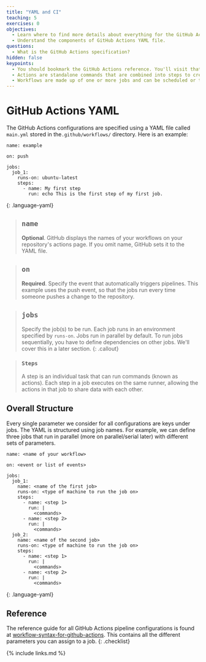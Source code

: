 ```yaml
---
title: "YAML and CI"
teaching: 5
exercises: 0
objectives:
  - Learn where to find more details about everything for the GitHub Actions.
  - Understand the components of GitHub Actions YAML file.
questions:
  - What is the GitHub Actions specification?
hidden: false
keypoints:
  - You should bookmark the GitHub Actions reference. You'll visit that page often.
  - Actions are standalone commands that are combined into steps to create a job.
  - Workflows are made up of one or more jobs and can be scheduled or triggered.
---
```

<!--
<iframe width="420" height="263" src="https://www.youtube.com/embed/1Kz3VrzYHb0?list=PLKZ9c4ONm-VmmTObyNWpz4hB3Hgx8ZWSb" frameborder="0" allow="accelerometer; autoplay; encrypted-media; gyroscope; picture-in-picture" allowfullscreen></iframe>
-->

# GitHub Actions YAML

The GitHub Actions configurations are specified using a YAML file called `main.yml` stored in the`.github/workflows/` directory. Here is an example:

~~~
name: example

on: push

jobs:
  job_1:
    runs-on: ubuntu-latest
    steps:
      - name: My first step
        run: echo This is the first step of my first job.
~~~
{: .language-yaml}


> ## `name`
> **Optional**. GitHub displays the names of your workflows on your repository's actions page. If you omit name, GitHub sets it to the YAML file.

> ## `on`
> **Required**. Specify the event that automatically triggers pipelines. This example uses the push event, so that the jobs run every time someone pushes a change to the repository.

> ## `jobs`
> Specify the job(s) to be run. Each job runs in an environment specified by `runs-on`. Jobs run in parallel by default. To run jobs sequentially, you have to define dependencies on other jobs. We'll cover this in a later section.
{: .callout}

> ### `Steps`
> A step is an individual task that can run commands (known as actions). Each step in a job executes on the same runner, allowing the actions in that job to share data with each other.

## Overall Structure

Every single parameter we consider for all configurations are keys under jobs. The YAML is structured using job names. For example, we can define three jobs that run in parallel (more on parallel/serial later) with different sets of parameters.

~~~
name: <name of your workflow>

on: <event or list of events>

jobs:
  job_1:
    name: <name of the first job>
    runs-on: <type of machine to run the job on>
    steps:
      - name: <step 1>
        run: |
          <commands>
      - name: <step 2>
        run: |
          <commands>
  job_2:
    name: <name of the second job>
    runs-on: <type of machine to run the job on>
    steps:
      - name: <step 1>
        run: |
          <commands>
      - name: <step 2>
        run: |
          <commands>
~~~
{: .language-yaml}


## Reference

The reference guide for all GitHub Actions pipeline configurations is found at [workflow-syntax-for-github-actions](https://docs.github.com/en/free-pro-team@latest/actions/reference/workflow-syntax-for-github-actions). This contains all the different parameters you can assign to a job.
{: .checklist}

{% include links.md %}
